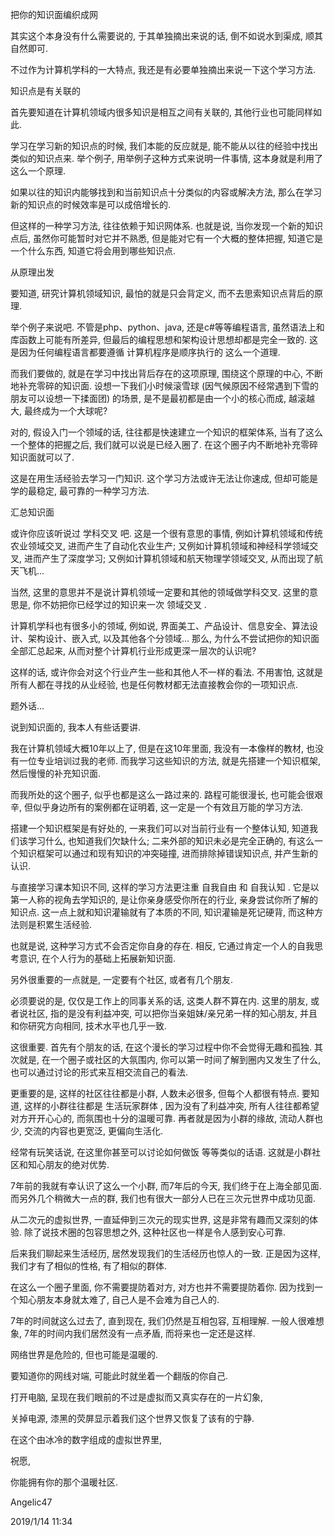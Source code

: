 把你的知识面编织成网

其实这个本身没有什么需要说的, 于其单独摘出来说的话, 倒不如说水到渠成, 顺其自然即可.

不过作为计算机学科的一大特点, 我还是有必要单独摘出来说一下这个学习方法.



知识点是有关联的

首先要知道在计算机领域内很多知识是相互之间有关联的, 其他行业也可能同样如此.

学习在学习新的知识点的时候, 我们本能的反应就是, 能不能从以往的经验中找出类似的知识点来. 举个例子, 用举例子这种方式来说明一件事情, 这本身就是利用了这么一个原理.

如果以往的知识内能够找到和当前知识点十分类似的内容或解决方法, 那么在学习新的知识点的时候效率是可以成倍增长的.

但这样的一种学习方法, 往往依赖于知识网体系. 也就是说, 当你发现一个新的知识点后, 虽然你可能暂时对它并不熟悉, 但是能对它有一个大概的整体把握, 知道它是一个什么东西, 知道它将会用到哪些知识点.



从原理出发

要知道, 研究计算机领域知识, 最怕的就是只会背定义, 而不去思索知识点背后的原理.

举个例子来说吧. 不管是php、python、java, 还是c#等等编程语言, 虽然语法上和库函数上可能有所差异, 但最后的编程思想和架构设计思想却都是完全一致的. 这是因为任何编程语言都要遵循 计算机程序是顺序执行的 这么一个道理.

而我们要做的, 就是在学习中找出背后存在的这项原理, 围绕这个原理的中心, 不断地补充零碎的知识面. 设想一下我们小时候滚雪球 (因气候原因不经常遇到下雪的朋友可以设想一下揉面团) 的场景, 是不是最初都是由一个小的核心而成, 越滚越大, 最终成为一个大球呢?

对的, 假设入门一个领域的话, 往往都是快速建立一个知识的框架体系, 当有了这么一个整体的把握之后, 我们就可以说是已经入圈了. 在这个圈子内不断地补充零碎知识面就可以了.

这是在用生活经验去学习一门知识. 这个学习方法或许无法让你速成, 但却可能是学的最稳定, 最可靠的一种学习方法.



汇总知识面

或许你应该听说过 学科交叉 吧. 这是一个很有意思的事情, 例如计算机领域和传统农业领域交叉, 进而产生了自动化农业生产; 又例如计算机领域和神经科学领域交叉, 进而产生了深度学习; 又例如计算机领域和航天物理学领域交叉, 从而出现了航天飞机...

当然, 这里的意思并不是说计算机领域一定要和其他的领域做学科交叉. 这里的意思是, 你不妨把你已经学过的知识来一次 领域交叉 .

计算机学科也有很多小的领域, 例如说, 界面美工、产品设计、信息安全、算法设计、架构设计、嵌入式, 以及其他各个分领域... 那么, 为什么不尝试把你的知识面全部汇总起来, 从而对整个计算机行业形成更深一层次的认识呢?

这样的话, 或许你会对这个行业产生一些和其他人不一样的看法. 不用害怕, 这就是所有人都在寻找的从业经验, 也是任何教材都无法直接教会你的一项知识点.



题外话...

说到知识面的, 我本人有些话要讲.

我在计算机领域大概10年以上了, 但是在这10年里面, 我没有一本像样的教材, 也没有一位专业培训过我的老师. 而我学习这些知识的方法, 就是先搭建一个知识框架, 然后慢慢的补充知识面.

而我所处的这个圈子, 似乎也都是这么一路过来的. 路程可能很漫长, 也可能会很艰辛, 但似乎身边所有的案例都在证明着, 这一定是一个有效且万能的学习方法.

搭建一个知识框架是有好处的, 一来我们可以对当前行业有一个整体认知, 知道我们该学习什么, 也知道我们欠缺什么; 二来外部的知识未必是完全正确的, 有这么一个知识框架可以通过和现有知识的冲突碰撞, 进而排除掉错误知识点, 并产生新的认识.

与直接学习课本知识不同, 这样的学习方法更注重 自我自由 和 自我认知 . 它是以第一人称的视角去学知识的, 是让你亲身感受你所在的行业, 亲身尝试你所了解的知识点. 这一点上就和知识灌输就有了本质的不同, 知识灌输是死记硬背, 而这种方法则是积累生活经验.

也就是说, 这种学习方式不会否定你自身的存在. 相反, 它通过肯定一个人的自我思考意识, 在个人行为的基础上拓展新知识面.

 

另外很重要的一点就是, 一定要有个社区, 或者有几个朋友.

必须要说的是, 仅仅是工作上的同事关系的话, 这类人群不算在内. 这里的朋友, 或者说社区, 指的是没有利益冲突, 可以把你当亲姐妹/亲兄弟一样的知心朋友, 并且和你研究方向相同, 技术水平也几乎一致.

这很重要. 首先有个朋友的话, 在这个漫长的学习过程中你不会觉得无趣和孤独. 其次就是, 在一个圈子或社区的大氛围内, 你可以第一时间了解到圈内又发生了什么, 也可以通过讨论的形式来互相交流自己的看法.

更重要的是, 这样的社区往往都是小群, 人数未必很多, 但每个人都很有特点. 要知道, 这样的小群往往都是 生活玩家群体 , 因为没有了利益冲突, 所有人往往都希望对方开开心心的, 而氛围也十分的温暖可靠. 再者就是因为小群的缘故, 流动人群也少, 交流的内容也更宽泛, 更偏向生活化.

经常有玩笑话说, 在这里你甚至可以讨论如何做饭 等等类似的话语. 这就是小群社区和知心朋友的绝对优势.

 

7年前的我就有幸认识了这么一个小群, 而7年后的今天, 我们终于在上海全部见面. 而另外几个稍微大一点的群, 我们也有很大一部分人已在三次元世界中成功见面.

从二次元的虚拟世界, 一直延伸到三次元的现实世界, 这是非常有趣而又深刻的体验. 除了说技术圈的包容思想之外, 这种社区也一样是令人感到安心可靠.

后来我们聊起来生活经历, 居然发现我们的生活经历也惊人的一致. 正是因为这样, 我们才有了相似的性格, 有了相似的群体.

在这么一个圈子里面, 你不需要提防着对方, 对方也并不需要提防着你. 因为找到一个知心朋友本身就太难了, 自己人是不会难为自己人的.

7年的时间就这么过去了, 直到现在, 我们仍然是互相包容, 互相理解. 一般人很难想象, 7年的时间内我们居然没有一点矛盾, 而将来也一定还是这样.

 

网络世界是危险的, 但也可能是温暖的.

要知道你的网线对端, 可能此时就坐着一个翻版的你自己.

 

打开电脑, 呈现在我们眼前的不过是虚拟而又真实存在的一片幻象,

关掉电源, 漆黑的荧屏显示着我们这个世界又恢复了该有的宁静.

在这个由冰冷的数字组成的虚拟世界里,

祝愿,

你能拥有你的那个温暖社区.

 

Angelic47

2019/1/14 11:34
